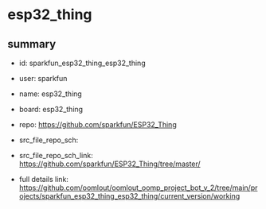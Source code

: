 # esp32_thing
 
## summary 
* id: sparkfun_esp32_thing_esp32_thing
* user: sparkfun
* name: esp32_thing
* board: esp32_thing
* repo: https://github.com/sparkfun/ESP32_Thing



* src_file_repo_sch: 
* src_file_repo_sch_link: https://github.com/sparkfun/ESP32_Thing/tree/master/
* full details link: https://github.com/oomlout/oomlout_oomp_project_bot_v_2/tree/main/projects/sparkfun_esp32_thing_esp32_thing/current_version/working  







